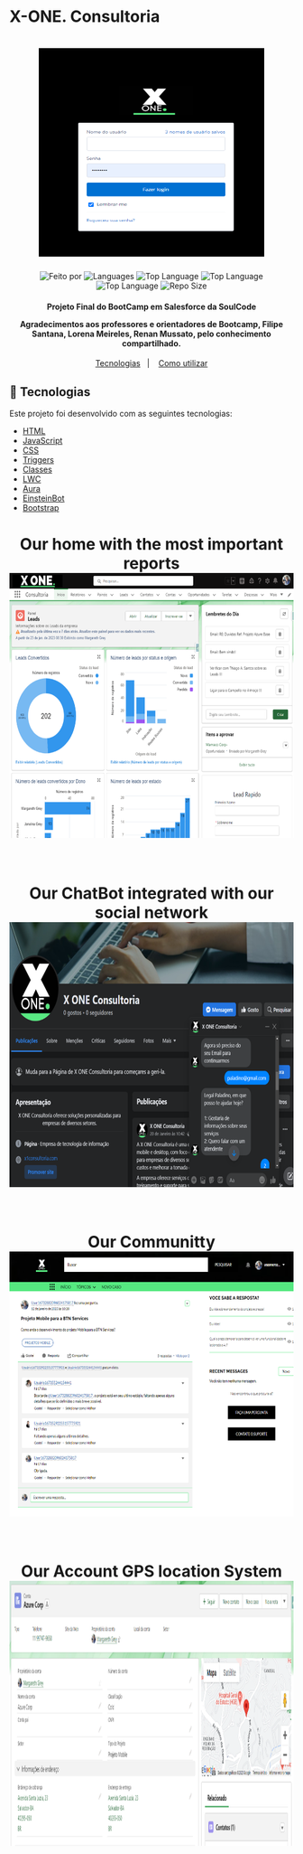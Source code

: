 # X-ONE. Consultoria
<h1 align="center">
   <a href="https://glittery-kringle-a9ac06.netlify.app/index.html">
	  <img alt="Logo" width="400px" height="369px"src="img/xoneLogin (1).png" />
	</a>
    <br>
</h1>

<p align="center">
 
  <img alt="Feito por" src="https://img.shields.io/badge/Made%20By-Grupo%2007%20SoulCode-yellow">
	 <a href="readme.md#contato">
  </a>
  
  <img alt="Languages" src="https://img.shields.io/badge/Language-3-orange">
  <img alt="Top Language" src="https://img.shields.io/badge/HTML-58.6%25-orange">
  <img alt="Top Language" src="https://img.shields.io/badge/CSS-38.6%25-purple">
  <img alt="Top Language" src="https://img.shields.io/badge/JS-2.8%25-yellow">

  
  <img alt="Repo Size" src="https://img.shields.io/badge/Repo%20Size-0.86mb-orange">
  
</p>

<h4 align="center">
  <p>Projeto Final do BootCamp em Salesforce da SoulCode</p>
  
  <p>
  Agradecimentos aos professores e orientadores de Bootcamp, Filipe Santana, Lorena Meireles, Renan Mussato, pelo conhecimento compartilhado.
  </p>
</h4>

<p align="center">
  <a href="#rocket-technologies">Tecnologias</a>&nbsp;&nbsp;&nbsp;|&nbsp;&nbsp;&nbsp;
  <a href="#information_source-how-to-use">Como utilizar</a>

## :rocket: Tecnologias

Este projeto foi desenvolvido com as seguintes tecnologias:

-  [HTML](https://developer.mozilla.org/pt-BR/docs/Web/HTML)
-  [JavaScript](https://developer.mozilla.org/pt-BR/docs/Web/JavaScript)
-  [CSS](https://developer.mozilla.org/pt-BR/docs/Web/CSS)
-  [Triggers](https://developer.salesforce.com/docs/atlas.en-us.apexcode.meta/apexcode/apex_triggers.htm)
-  [Classes](https://developer.salesforce.com/docs/atlas.en-us.apexcode.meta/apexcode/apex_classes_understanding.htm)
-  [LWC](https://developer.salesforce.com/docs/component-library/documentation/en/lwc)
-  [Aura](https://developer.salesforce.com/docs/component-library/bundle/aura:component/documentation)
-  [EinsteinBot](https://help.salesforce.com/s/articleView?id=sf.bots_service_intro.htm&type=5)
-  [Bootstrap](https://getbootstrap.com/)



<h1 align="center">
Our home with the most important reports
    <br>
   <a href="https://github.com/BBMiranda">
   	<img alt="Logo" width="820px"  height="469px" src="img/xoneHome.png" />
   </a>
   <br>
   <br>
</h1>
<h1 align="center">
Our ChatBot integrated with our social network
    <br>
   <a href="https://github.com/AndLuna">
	 <img alt="Logo" width="820px"  height="469px" src="img/xoneBot.png" />
	</a>
    <br>   
    <br>
</h1>
<h1 align="center">
 Our Communitty
     <br>
   <a href="https://github.com/AndLuna">
	 <img alt="Logo" width="820px"  height="469px"src="img/xoneComunity.png" />
	</a>
    <br>   
    <br>
</h1>

<h1 align="center">
 Our Account GPS location System 
     <br>
   <a href="https://github.com/AndLuna/map-location">
	 <img alt="Logo" width="820px" height="469px" src="img/xOneMap.png" />
	</a>
    <br>   
    <br>
</h1>






